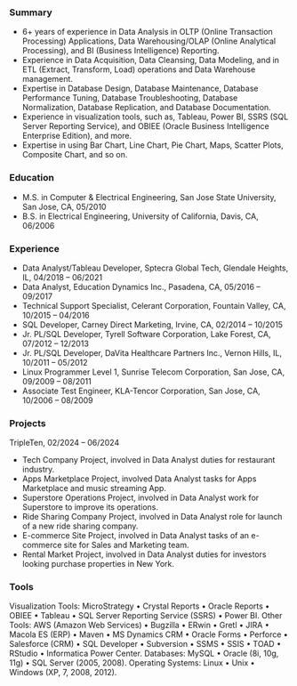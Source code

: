 ### Summary
- 6+ years of experience in Data Analysis in OLTP (Online Transaction Processing) Applications, Data Warehousing/OLAP (Online Analytical Processing), and BI (Business Intelligence) Reporting.   
- Experience in Data Acquisition, Data Cleansing, Data Modeling, and in ETL (Extract, Transform, Load) operations and Data Warehouse management.
- Expertise in Database Design, Database Maintenance, Database Performance Tuning, Database Troubleshooting, Database Normalization, Database Replication, and Database Documentation.
- Experience in visualization tools, such as, Tableau, Power BI, SSRS (SQL Server Reporting Service), and OBIEE (Oracle Business Intelligence Enterprise Edition), and more.
- Expertise in using Bar Chart, Line Chart, Pie Chart, Maps, Scatter Plots, Composite Chart, and so on.

### Education
- M.S. in Computer & Electrical Engineering, San Jose State University, San Jose, CA, 05/2010
- B.S. in Electrical Engineering, University of California, Davis, CA, 06/2006 

### Experience
- Data Analyst/Tableau Developer, Sptecra Global Tech, Glendale Heights, IL, 04/2018 – 06/2021
- Data Analyst, Education Dynamics Inc., Pasadena, CA, 05/2016 – 09/2017
- Technical Support Specialist, Celerant Corporation, Fountain Valley, CA, 10/2015 – 04/2016 
- SQL Developer, Carney Direct Marketing, Irvine, CA, 02/2014 – 10/2015
- Jr. PL/SQL Developer, Tyrell Software Corporation, Lake Forest, CA, 07/2012 – 12/2013 
- Jr. PL/SQL Developer, DaVita Healthcare Partners Inc., Vernon Hills, IL, 10/2011 – 05/2012 
- Linux Programmer Level 1, Sunrise Telecom Corporation, San Jose, CA, 09/2009 – 08/2011  
- Associate Test Engineer, KLA-Tencor Corporation, San Jose, CA, 10/2006 – 08/2009

### Projects 
TripleTen, 02/2024 – 06/2024
- Tech Company Project, involved in Data Analyst duties for restaurant industry.
- Apps Marketplace Project, involved Data Analyst tasks for Apps Marketplace and music streaming App.
- Superstore Operations Project, involved in Data Analyst work for Superstore to improve its operations.
- Ride Sharing Company Project, involved in Data Analyst role for launch of a new ride sharing company.
- E-commerce Site Project, involved in Data Analyst tasks of an e-commerce site for Sales and Marketing team.
- Rental Market Project, involved in Data Analyst duties for investors looking purchase properties in New York.  

### Tools
Visualization Tools: MicroStrategy • Crystal Reports • Oracle Reports • OBIEE • Tableau • SQL Server Reporting Service (SSRS) • Power BI. 
Other Tools: AWS (Amazon Web Services) • Bugzilla • ERwin • Gretl • JIRA • Macola ES (ERP) • Maven • MS Dynamics CRM • Oracle Forms • Perforce • Salesforce (CRM) • SQL Developer • Subversion • SSMS • SSIS • TOAD • RStudio • Informatica Power Center.
Databases: MySQL • Oracle (8i, 10g, 11g) • SQL Server (2005, 2008).
Operating Systems: Linux • Unix • Windows (XP, 7, 2008, 2012).


